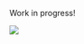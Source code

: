 Work in progress!

![](https://github.com/chromelyapps/Chromely/blob/master/Screenshots/blazor.png)

